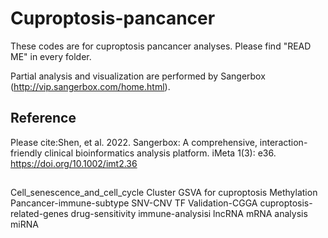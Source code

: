 # Cuproptosis-pancancer

These codes are for cuproptosis pancancer analyses. Please find "READ ME" in every folder. 

Partial analysis and visualization are performed by Sangerbox (http://vip.sangerbox.com/home.html).

## Reference

Please cite:Shen, et al. 2022. Sangerbox: A comprehensive, interaction-friendly clinical bioinformatics analysis platform. iMeta 1(3): e36. https://doi.org/10.1002/imt2.36

## 

Cell_senescence_and_cell_cycle
Cluster
GSVA for cuproptosis
Methylation
Pancancer-immune-subtype
SNV-CNV
TF
Validation-CGGA
cuproptosis-related-genes
drug-sensitivity
immune-analysisi
lncRNA
mRNA analysis
miRNA

